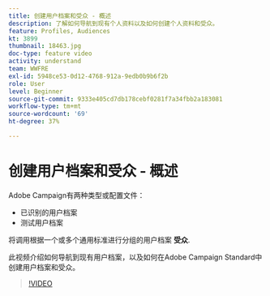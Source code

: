 ```yaml
---
title: 创建用户档案和受众 - 概述
description: 了解如何导航到现有个人资料以及如何创建个人资料和受众。
feature: Profiles, Audiences
kt: 3899
thumbnail: 18463.jpg
doc-type: feature video
activity: understand
team: WWFRE
exl-id: 5948ce53-0d12-4768-912a-9edb0b9b6f2b
role: User
level: Beginner
source-git-commit: 9333e405cd7db178cebf0281f7a34fbb2a183081
workflow-type: tm+mt
source-wordcount: '69'
ht-degree: 37%

---
```


# 创建用户档案和受众 - 概述

Adobe Campaign有两种类型或配置文件：

* 已识别的用户档案
* 测试用户档案

将调用根据一个或多个通用标准进行分组的用户档案 **受众**.

此视频介绍如何导航到现有用户档案，以及如何在Adobe Campaign Standard中创建用户档案和受众。

>[!VIDEO](https://video.tv.adobe.com/v/18463/?quality=12)
